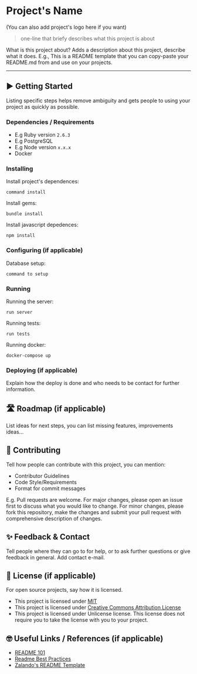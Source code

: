 # Project's Name

(You can also add project's logo here if you want)

> one-line that briefy describes what this project is about

What is this project about? Adds a description about this project, describe what it does. E.g., This is a README template that you can copy-paste your README.md from and use on your projects.

***

## ▶️ Getting Started
Listing specific steps helps remove ambiguity and gets people to using your project as quickly as possible.

### Dependencies / Requirements
- E.g Ruby version `2.6.3`
- E.g PostgreSQL
- E.g Node version `x.x.x`
- Docker

### Installing 

Install project's dependences:

	command install

Install gems:

	bundle install

Install javascript depedences:

	npm install

### Configuring (if applicable)

Database setup:

	command to setup


### Running

Running the server:

	run server

Running tests:

	run tests

Running docker:

	docker-compose up


### Deploying (if applicable)
Explain how the deploy is done and who needs to be contact for further information.

## 🛣 Roadmap (if applicable)
List ideas for next steps, you can list missing features, improvements ideas...

## 🤝 Contributing
Tell how people can contribute with this project, you can mention:
- Contributor Guidelines
- Code Style/Requirements
- Format for commit messages

E.g. Pull requests are welcome. For major changes, please open an issue first to discuss what you would like to change. For minor changes, please fork this repository, make the changes and submit your pull request with comprehensive description of changes.

## ✨ Feedback & Contact
Tell people where they can go to for help, or to ask further questions or give feedback in general. Add contact e-mail.

## 📝 License (if applicable) 
For open source projects, say how it is licensed.
- This project is licensed under [MIT](https://choosealicense.com/licenses/mit/)
- This project is licensed under [Creative Commons Attribution License](https://creativecommons.org/licenses/by/2.0/)
- This project is licensed under Unlicense license. This license does not require you to take the license with you to your project.

## 🤓 Useful Links / References (if applicable) 
- [README 101](https://www.makeareadme.com)
- [Readme Best Practices](https://github.com/jehna/readme-best-practices#readme)
- [Zalando's README Template](https://github.com/zalando/zalando-howto-open-source/blob/master/READMEtemplate.md#readme)
